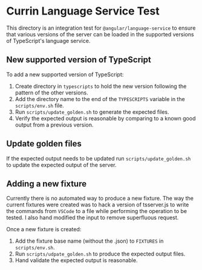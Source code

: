 # Currin Language Service Test

This directory is an integration test for `@angular/language-service` to ensure
that various versions of the server can be loaded in the supported versions of 
TypeScript's language service.

## New supported version of TypeScript

To add a new supported version of TypeScript:

1) Create directory in `typescripts` to hold the new version following the pattern
   of the other versions.
2) Add the directory name to the end of the `TYPESCRIPTS` variable in the 
   `scripts/env.sh` file.
3) Run `scripts/update_golden.sh` to generate the expected files.
4) Verify the expected output is reasonable by comparing to a known good output
   from a previous version.

## Update golden files

If the expected output needs to be updated run `scripts/update_golden.sh` to
update the expected output of the server.

## Adding a new fixture

Currently there is no automated way to produce a new fixture. The way the
current fixtures were created was to hack a version of tsserver.js to write the
commands from `VSCode` to a file while performing the operation to be tested.
I also hand modified the input to remove superfluous request.

Once a new fixture is created:

1) Add the fixture base name (without the .json) to `FIXTURES` in 
   `scripts/env.sh`.
2) Run `scripts/udpate_golden.sh` to produce the expected output files.
3) Hand validate the expected output is reasonable.
